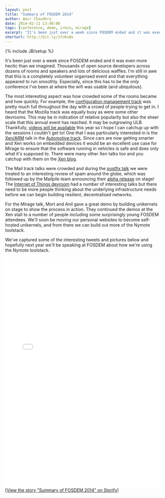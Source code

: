 ```yaml
---
layout: post
title: "Summary of FOSDEM 2014"
author: Amir Chaudhry
date: 2014-02-11 13:40:00
tags: [conference, demo, irmin, mirage]
excerpt: "It's been just over a week since FOSDEM ended and it was even more hectic than we imagined.  Thousands of open source developers across dozens of rooms and speakers and lots of delicious waffles.  I'm still in awe that this is a completely volunteer organised event and that everything appeared to run smoothly."
shorturl: http://bit.ly/1fcKu8o
---
```

{% include JB/setup %}


It's been just over a week since FOSDEM ended and it was even more hectic 
than we imagined.  Thousands of open source developers across dozens of 
rooms and speakers and lots of delicious waffles.  I'm still in awe that 
this is a completely volunteer organised event and that everything appeared 
to run smoothly.  Especially, since this has to be the *only* conference 
I've been at where the wifi was usable (and ubiquitous).  

The most interesting aspect was how crowded some of the rooms became and how 
quickly.  For example, the [configuration management track][confmgmnt] was 
pretty much full throughout the day with a crowd of people trying to get in.
I heard that the Mozilla track was equally busy as were some other devrooms.
This may be in indication of relative popularity but also the sheer scale 
that this annual event has reached. It may be outgrowing ULB.  Thankfully, 
[videos will be available][fosdem-video] this year so I hope I can catchup 
up with the sessions I couldn't get to!  One that I was particularly 
interested in is the [Xen/ARM][] talk in the [Automotive track][fosdem-auto].
Since cars are now getting smarter and Xen works on embedded devices it 
would be an excellent use case for Mirage to ensure that the software 
running in vehicles is safe and does only what it's supposed to.  There were 
many other Xen talks too and you catchup with them on the 
[Xen blog][xen-fosdem].

The Mail track talks were crowded and during the 
[postfix talk][fosdem-postfix] we were treated to an interesting review of 
spam around the globe, which was followed up by the Mailpile team announcing 
their [alpha release][mailpile-alpha] on stage! The 
[Internet of Things devroom][fosdem-iot] had a number of interesting talks 
but there need to be more people thinking about the underlying 
infrastructure needs before we can begin building resilient, decentralised 
networks.

For the Mirage talk, Mort and Anil gave a great demo by building unikernels 
on stage to show the process in action.  They continued the demos at the Xen 
stall to a number of people including some surprisingly young FOSDEM 
attendees.  We'll soon be moving our personal websites to become self-hosted 
unikernels, and from there we can build out more of the Nymote toolstack.

We've captured some of the interesting tweets and pictures below and 
hopefully next year we'll be speaking at FOSDEM about how we're using the 
Nymote toolstack.

[confmgmnt]: https://fosdem.org/2014/schedule/track/configuration_management/
[fosdem-video]: https://fosdem.org/2014/news/2014-02-03-videos/
[xen-fosdem]: http://blog.xen.org/index.php/2014/02/07/xen-fosdem14-an-even-report/
[fosdem-postfix]: https://fosdem.org/2014/schedule/track/mail/
[mailpile-alpha]: https://www.mailpile.is/blog/2014-01-31_Alpha_Release_Shipping_Bits_and_Atoms.html
[fosdem-iot]: https://fosdem.org/2014/schedule/track/internet_of_things/
[Xen/ARM]: http://www.xenproject.org/developers/teams/arm-hypervisor.html
[fosdem-auto]: https://fosdem.org/2014/schedule/track/automotive_development/


<div class="storify"><iframe src="//storify.com/amirmc/fosdem/embed?header=false&border=false" width="100%" height=750 frameborder=no allowtransparency=true></iframe><script src="//storify.com/amirmc/fosdem.js?header=false&border=false"></script><noscript>[<a href="//storify.com/amirmc/fosdem" target="_blank">View the story "Summary of FOSDEM 2014" on Storify</a>]</noscript></div>
